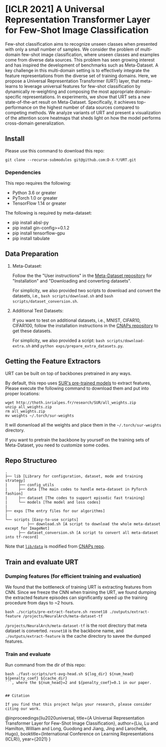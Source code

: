 # [ICLR 2021] A Universal Representation Transformer Layer for Few-Shot Image Classification

Few-shot classification aims to recognize unseen classes when presented with only a small number of samples. We consider the problem of multi-domain few-shot image classification, where unseen classes and examples come from diverse data sources. This problem has seen growing interest and has inspired the development of benchmarks such as Meta-Dataset. A key challenge in this multi-domain setting is to effectively integrate the feature representations from the diverse set of training domains. Here, we propose a Universal Representation Transformer (URT) layer, that meta-learns to leverage universal features for few-shot classification by dynamically re-weighting and composing the most appropriate domain-specific representations. In experiments, we show that URT sets a new state-of-the-art result on Meta-Dataset. Specifically, it achieves top-performance on the highest number of data sources compared to competing methods. We analyze variants of URT and present a visualization of the attention score heatmaps that sheds light on how the model performs cross-domain generalization.

## Install

Please use this command to download this repo:
```
git clone --recurse-submodules git@github.com:D-X-Y/URT.git
```

### Dependencies
This repo requires the following:
* Python 3.6 or greater
* PyTorch 1.0 or greater
* TensorFlow 1.14 or greater

The following is required by meta-dataset:
* pip install absl-py
* pip install gin-config>=0.1.2
* pip install tensorflow-gpu
* pip install tabulate


## Data Preparation 
1. Meta-Dataset:

    Follow the the "User instructions" in the [Meta-Dataset repository](https://github.com/google-research/meta-dataset#user-instructions) for "Installation" and "Downloading and converting datasets".

    For simplicity, we also provided two scripts to download and convert the datasets, i.e., `bash scripts/download.sh` and `bash scripts/dataset_conversion.sh`.

2. Additional Test Datasets:

    If you want to test on additional datasets, i.e.,  MNIST, CIFAR10, CIFAR100, follow the installation instructions in the [CNAPs repository](https://github.com/cambridge-mlg/cnaps) to get these datasets.

    For simplicity, we also provided a script: `bash scripts/download-extra.sh` and `python exps/prepare_extra_datasets.py`.


## Getting the Feature Extractors

URT can be built on top of backbones pretrained in any ways. 

By default, this repo uses [SUR's pre-trained models](https://github.com/dvornikita/SUR) to extract features, 
Please execute the following command to download them and put into proper locations:
```
wget http://thoth.inrialpes.fr/research/SUR/all_weights.zip
unzip all_weights.zip
rm all_weights.zip
mv weights ~/.torch/sur-weights
```
It will donwnload all the weights and place them in the `~/.torch/sur-weights` directory.

If you want to pretrain the backbone by yourself on the training sets of Meta-Dataset, you need to customize some codes.


## Repo Structureo
```
.
├── lib [Library for configuration, dataset, mode and training strategy]
|     ├── config_utils
|     ├── data [The main codes to handle meta-dataset in PyTorch fashion]
|     ├── dataset [The codes to support episodic fast training]
|     └── models [The model and loss codes]
|
├── exps [The entry files for our algorithms]
|
└── scripts [Easy-to-use scripts]
          ├── download.sh [A script to download the whole meta-dataset except for ImageNet]
	  ├── dataset_conversion.sh [A script to convert all meta-dataset into tf-record]
```
Note that [`lib/data`](https://github.com/D-X-Y/URT/tree/master/lib/data) is modified from [CNAPs repo](https://github.com/cambridge-mlg/cnaps/blob/master/src).


## Train and evaluate URT

### Dumping features (for efficient training and evaluation)

We found that the bottleneck of training URT is extracting features from CNN. Since we freeze the CNN when training the URT, we found dumping the extracted feature episodes can significantly speed up the training procedure from days to ~2 hours.
```
bash ./scripts/pre-extract-feature.sh resnet18 ./outputs/extract-feature /projects/NeuralArch/meta-dataset-tf
```
`/projects/NeuralArch/meta-dataset-tf` is the root directory that meta dataset is converted.
`resnet18` is the backbone name, and `./outputs/extract-feature` is the cache directory to savee the dumped features.


### Train and evaluate

Run command from the dir of this repo:
```
bash ./fast-scripts/urt-avg-head.sh ${log_dir} ${num_head} ${penalty_coef} ${cache_dir}
```, where the ${num_head}=2 and ${penalty_coef}=0.1 in our paper.


## Citation

If you find that this project helps your research, please consider citing our work.
```
@inproceedings{liu2020universal,
	title={A Universal Representation Transformer Layer for Few-Shot Image Classification},
	author={Liu, Lu and Hamilton, William and Long, Guodong and Jiang, Jing and Larochelle, Hugo},
	booktitle={International Conference on Learning Representations (ICLR)},
	year={2021}
}
```
